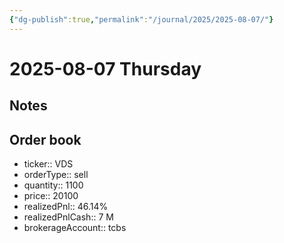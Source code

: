 ```yaml
---
{"dg-publish":true,"permalink":"/journal/2025/2025-08-07/"}
---
```


# 2025-08-07 Thursday

## Notes

## Order book

- ticker:: VDS
- orderType:: sell
- quantity:: 1100
- price:: 20100
- realizedPnl:: 46.14%
- realizedPnlCash:: 7 M
- brokerageAccount:: tcbs
